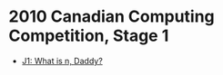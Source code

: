 # 2010 Canadian Computing Competition, Stage 1

* [J1: What is n, Daddy?][]

[J1: What is n, Daddy?]: http://wcipeg.com/problems/desc/ccc10j1
